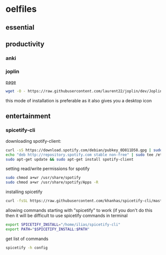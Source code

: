 # oelfiles

## essential

## productivity

### anki

### joplin
[page](https://joplinapp.org/)

```sh
wget -O - https://raw.githubusercontent.com/laurent22/joplin/dev/Joplin_install_and_update.sh | bash
```
this mode of installation is preferable as it also gives you a desktop icon

## entertainment

### spicetify-cli

downloading spotify-client:
```sh
curl -sS https://download.spotify.com/debian/pubkey_0D811D58.gpg | sudo apt-key add - 
echo "deb http://repository.spotify.com stable non-free" | sudo tee /etc/apt/sources.list.d/spotify.list
sudo apt-get update && sudo apt-get install spotify-client
```

setting read/write permissions for spotify
```sh
sudo chmod a+wr /usr/share/spotify
sudo chmod a+wr /usr/share/spotify/Apps -R
```

installing spicetify
```sh
curl -fsSL https://raw.githubusercontent.com/khanhas/spicetify-cli/master/install.sh | sh
```

allowing commands starting with "spicetify" to work (if you don't do this then it will be difficult to use spicetify commands in terminal
```sh
export SPICETIFY_INSTALL="/home/ilias/spicetify-cli"
export PATH="$SPICETIFY_INSTALL:$PATH"
```

get list of commands
```sh
spicetify -h config
```
